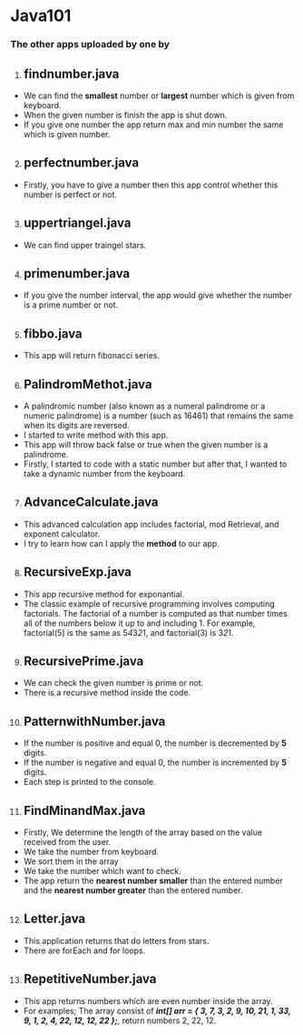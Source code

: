 # Java101

### The other apps uploaded by one by

1. ## findnumber.java
- We can find the **smallest** number or **largest** number which is given from keyboard.
- When the given number is finish the app is shut down.
- If you give one number the app return max and min number the same which is given number.

2. ## perfectnumber.java
- Firstly, you have to give a number then this app control whether this number is perfect or not.

3. ## uppertriangel.java
- We can find upper traingel stars. 

4. ## primenumber.java
- If you give the number interval, the app would give whether the number is a prime number or not.

5. ## fibbo.java
- This app will return fibonacci series.

6. ## PalindromMethot.java 
- A palindromic number (also known as a numeral palindrome or a numeric palindrome) is a number (such as 16461) that remains the same when its digits are reversed.
- I  started to write method with this app.
- This app will throw back false or true when the given number is a palindrome.
- Firstly, I started to code with a static number but after that, I wanted to take a dynamic number from the keyboard.

7. ## AdvanceCalculate.java
- This advanced calculation app includes factorial, mod Retrieval, and exponent calculator.
- I try to learn how can I apply the **method** to our app.

8. ## RecursiveExp.java
- This app recursive method for exponantial.
- The classic example of recursive programming involves computing factorials. The factorial of a number is computed as that number times all of the numbers below it up to and including 1. For example, factorial(5) is the same as 5*4*3*2*1, and factorial(3) is 3*2*1.

9. ## RecursivePrime.java
- We can check the given number is prime or not. 
- There is a recursive method inside the code.

10. ## PatternwithNumber.java
- If the number is positive and equal 0, the number is decremented by **5** digits.
- If the number is negative and equal 0, the number is incremented   by **5** digits.
- Each step is printed to the console.

11. ## FindMinandMax.java

- Firstly, We determine the length of the array based on the value received from the user.
- We take the number from keyboard.
- We sort them in the array
- We take the number which want to check.
- The app return the **nearest number smaller** than the entered number and the **nearest number greater** than the entered number.

12. ## Letter.java
- This application returns that do letters from stars.
- There are forEach and for loops.

13. ## RepetitiveNumber.java

- This app returns numbers which are even number inside the array.
- For examples; The array consist of ***int[] arr = { 3, 7, 3, 2, 9, 10, 21, 1, 33, 9, 1, 2, 4, 22, 12, 12, 22 };***, return numbers 2, 22, 12.
